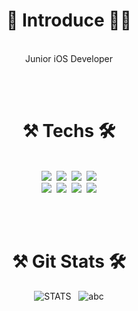 # <div align="center">🙋‍ Introduce 🙋‍♂️</div>
</br>
<div align="center"> Junior iOS Developer </div>
 
</br></br>
# <div align="center">⚒ Techs 🛠
 </br>
 <div align="center">
<img src="https://img.shields.io/badge/Java-007396?style=flat-square&logo=Java&logoColor=white"/>&nbsp;
  <img src="https://img.shields.io/badge/Swift-FA7343?style=flat-square&logo=Swift&logoColor=white"/>&nbsp;
  <img src="https://img.shields.io/badge/Python-3776AB?style=flat-square&logo=Python&logoColor=white"/>&nbsp;
  <img src="https://img.shields.io/badge/MySQL-4479A1?style=flat-square&logo=MySQL&logoColor=white"/> </br>
  <img src="https://img.shields.io/badge/JavaScript-F7DF1E?style=flat-square&logo=JavaScript&logoColor=white"/>&nbsp;
  <img src="https://img.shields.io/badge/HTML5-E34F26?style=flat-square&logo=HTML5&logoColor=white"/>&nbsp;
  <img src="https://img.shields.io/badge/C-A8B9CC?style=flat-square&logo=C&logoColor=white"/>&nbsp;
  <img src="https://img.shields.io/badge/C++-00599C?style=flat-square&logo=C%2B%2B&logoColor=white"/>
 
 </br></br>
# <div align="center">⚒ Git Stats 🛠
 ![STATS](https://github-readme-stats.vercel.app/api?username=IceAmerican0&show_icons=true)&nbsp;&nbsp;
 ![abc](https://github-readme-stats.vercel.app/api/top-langs/?username=IceAmerican0&langs_count=5)
 
 </div>
